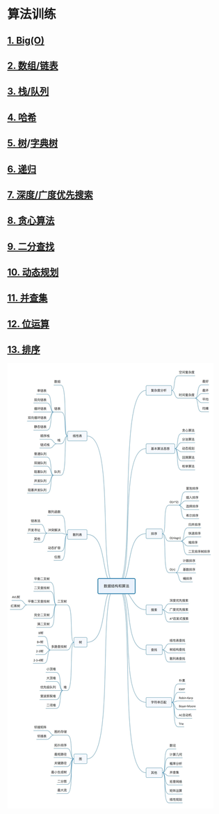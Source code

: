 # 算法训练



## [1. Big(O)](./doc/big-o.md)



## [2. 数组/链表](./doc/list.md)



## [3. 栈/队列](./doc/stack-queue.md)



## [4. 哈希](./doc/map-set.md)



## [5. 树](./doc/tree.md)/[字典树](./doc/trie-tree.md)



## [6. 递归](./doc/recursion.md)



## [7. 深度/广度优先搜索](doc/dbfs.md)



## [8. 贪心算法](./doc/greedy.md)



## [9. 二分查找](./doc/search.md)



## [10. 动态规划](./doc/dp.md)



## [11. 并查集](./doc/dp.md)



## [12. 位运算](./doc/bit.md)



## [13. 排序](./doc/sort.md)

![](./images/leetcode-00.jpg)